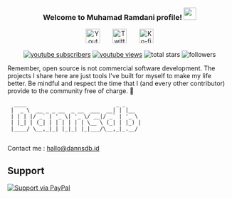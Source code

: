 <h3 align="center">
  Welcome to Muhamad Ramdani profile!
  <img src="https://cdn.dannsdb.id/upload/images/github-icon-gif/hvRJCLFzcasrR4ia7z.webp" width="28">
</h3>

<!-- Social icons section -->
<p align="center">
  <a href="https://www.youtube.com/c/dannsdb"><img width="32px" alt="Youtube" title="Youtube" src="https://cdn.dannsdb.id/upload/images/github-icon/64x64/qiXu7b2.png"/></a>
  &#8287;&#8287;&#8287;&#8287;&#8287;
  <a href="https://twitter.com/dannsdb"><img width="32px" alt="Twitter" title="Twitter" src="https://cdn.dannsdb.id/upload/images/github-icon/64x64/OXZM1L6.png"/></a>
  &#8287;&#8287;&#8287;&#8287;&#8287;
  <a href="https://ko-fi.com/itsramm"><img width="32px" alt="Ko-fi" title="Buy me a coffee" src="https://cdn.dannsdb.id/upload/images/github-icon/64x64/PpLeD3K.png"/></a>
</p>

<p align="center">
  <a href="https://www.youtube.com/c/UC8vlzHia1cSRv6Arg_2SOMA?sub_confirmation=1">
    <img alt="youtube subscribers" title="Subscribe to my YouTube channel" src="https://custom-icon-badges.herokuapp.com/youtube/channel/subscribers/UC8vlzHia1cSRv6Arg_2SOMA?color=%23E05D44&label=SUBSCRIBE&logo=video&logoColor=white&style=for-the-badge&labelColor=CE4630"/></a> 
  <a href="https://www.youtube.com/c/dannsdb">
    <img alt="youtube views" title="YouTube views" src="https://custom-icon-badges.herokuapp.com/youtube/channel/views/UC8vlzHia1cSRv6Arg_2SOMA?color=%23E1AD0E&logo=video&logoColor=white&style=for-the-badge&labelColor=C79600"/></a> 
    <img alt="total stars" title="Total stars on GitHub" src="https://custom-icon-badges.herokuapp.com/badge/dynamic/json?logo=star&color=55960c&labelColor=488207&label=Stars&style=for-the-badge&query=%24.stars&url=https://api.github-star-counter.workers.dev/user/dannsdb"/>
    <img alt="followers" title="Follow me on Github" src="https://custom-icon-badges.herokuapp.com/github/followers/dannsdb?color=236ad3&labelColor=1155ba&style=for-the-badge&logo=person-add&label=Follow&logoColor=white"/>
</p>


Remember, open source is not commercial software development. The projects I share here are just tools I've built for myself to make my life better. Be mindful and respect the time that I (and every other contributor) provide to the community free of charge. 💜

```
  ____                            _ _
 |  _ \  __ _ _ __  _ __  ___  __| | |__
 | | | |/ _` | '_ \| '_ \/ __|/ _` | '_ \
 | |_| | (_| | | | | | | \__ \ (_| | |_) |
 |____/ \__,_|_| |_|_| |_|___/\__,_|_.__/
 
```

Contact me : hallo@dannsdb.id

## Support

[![Support via PayPal](https://cdn.dannsdb.id/upload/paypal-github-button/1.0.0/dist/button.svg)](https://dannsdb.live/tip)

<!---
dannsdb/dannsdb is a ✨ special ✨ repository because its `README.md` (this file) appears on your GitHub profile.
You can click the Preview link to take a look at your changes.
--->
